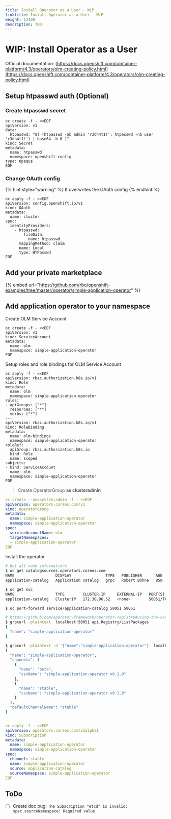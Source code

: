 ```yaml
---
title: Install Operator as a User - WiP
linktitle: Install Operator as a User - WiP
weight: 12400
description: TBD
---
```

# WIP: Install Operator as a User

Official documentation: [https://docs.openshift.com/container-platform/4.3/operators/olm-creating-policy.html](https://docs.openshift.com/container-platform/4.3/operators/olm-creating-policy.html)

## Setup htpasswd auth \(Optional\)

###  Create htpasswd secret

```text
oc create -f - <<EOF
apiVersion: v1
data:
  htpasswd: "$( (htpasswd -nb admin 'r3dh4t1!'; htpasswd -nb user 'r3dh4t1!') | base64 -b 0 )"
kind: Secret
metadata:
  name: htpasswd
  namespace: openshift-config
type: Opaque
EOF
```

### Change OAuth config

{% hint style="warning" %}
It overwrites the OAuth config
{% endhint %}

```text
oc apply -f - <<EOF
apiVersion: config.openshift.io/v1
kind: OAuth
metadata:
  name: cluster
spec:
  identityProviders:
    - htpasswd:
        fileData:
          name: htpasswd
      mappingMethod: claim
      name: Local
      type: HTPasswd
EOF
```

## Add your private marketplace

{% embed url="https://github.com/rbo/openshift-examples/tree/master/operator/simple-application-operator" %}

## Add application operator to your namespace

Create OLM Service Account

```text
oc create -f - <<EOF
apiVersion: v1
kind: ServiceAccount
metadata:
  name: olm
  namespace: simple-application-operator
EOF
```

Setup roles and role bindings for OLM Service Account

```text
oc apply -f - <<EOF
apiVersion: rbac.authorization.k8s.io/v1
kind: Role
metadata:
  name: olm
  namespace: simple-application-operator
rules:
- apiGroups: ["*"]
  resources: ["*"]
  verbs: ["*"]
---
apiVersion: rbac.authorization.k8s.io/v1
kind: RoleBinding
metadata:
  name: olm-bindings
  namespace: simple-application-operator
roleRef:
  apiGroup: rbac.authorization.k8s.io
  kind: Role
  name: scoped
subjects:
- kind: ServiceAccount
  name: olm
  namespace: simple-application-operator
EOF
```

> Create OperatorGroup **as clusteradmin**

```yaml
oc create --as=system:admin -f - <<EOF
apiVersion: operators.coreos.com/v1
kind: OperatorGroup
metadata:
  name: simple-application-operator
  namespace: simple-application-operator
spec:
  serviceAccountName: olm
  targetNamespaces:
  - simple-application-operator
EOF
```

Install the operator

```bash
# Get all need informations
$ oc get catalogsources.operators.coreos.com
NAME                  DISPLAY               TYPE   PUBLISHER      AGE
application-catalog   Application catalog   grpc   Robert Bohne   85m

$ oc get svc
NAME                  TYPE        CLUSTER-IP     EXTERNAL-IP   PORT(S)     AGE
application-catalog   ClusterIP   172.30.96.52   <none>        50051/TCP   87m

$ oc port-forward service/application-catalog 50051 50051

# https://github.com/operator-framework/operator-registry#using-the-catalog-locally
$ grpcurl -plaintext  localhost:50051 api.Registry/ListPackages
{
  "name": "simple-application-operator"
}

$ grpcurl -plaintext -d '{"name":"simple-application-operator"}' localhost:50051 api.Registry/GetPackage
{
  "name": "simple-application-operator",
  "channels": [
    {
      "name": "beta",
      "csvName": "simple-application-operator.v0.1.0"
    },
    {
      "name": "stable",
      "csvName": "simple-application-operator.v0.1.0"
    }
  ],
  "defaultChannelName": "stable"
}



```

```yaml
oc apply -f - <<EOF
apiVersion: operators.coreos.com/v1alpha1
kind: Subscription
metadata:
  name: simple-application-operator
  namespace: simple-application-operator
spec:
  channel: stable
  name: simple-application-operator
  source: application-catalog
  sourceNamespace: simple-application-operator
EOF

```

## ToDo

* [ ] Create doc bug: `The Subscription "etcd" is invalid: spec.sourceNamespace: Required value`

